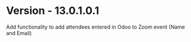 
Version - 13.0.1.0.1
=======================
Add functionality to add attendees entered in Odoo to Zoom event (Name and Email)
